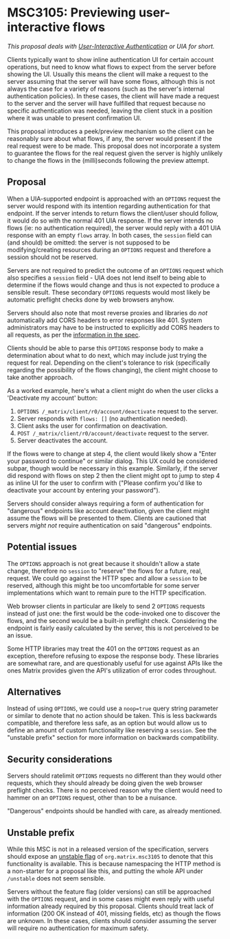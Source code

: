 # MSC3105: Previewing user-interactive flows

*This proposal deals with [User-Interactive Authentication](https://matrix.org/docs/spec/client_server/r0.6.1#user-interactive-authentication-api)
or UIA for short.*

Clients typically want to show inline authentication UI for certain account operations, but need
to know what flows to expect from the server before showing the UI. Usually this means the client
will make a request to the server assuming that the server will have some flows, although this is
not always the case for a variety of reasons (such as the server's internal authentication policies).
In these cases, the client will have made a request to the server and the server will have fulfilled
that request because no specific authentication was needed, leaving the client stuck in a position
where it was unable to present confirmation UI.

This proposal introduces a peek/preview mechanism so the client can be reasonably sure about what
flows, if any, the server would present if the real request were to be made. This proposal does not
incorporate a system to guarantee the flows for the real request given the server is highly unlikely
to change the flows in the (milli)seconds following the preview attempt.

## Proposal

When a UIA-supported endpoint is approached with an `OPTIONS` request the server would respond with
its intention regarding authentication for that endpoint. If the server intends to return flows the
client/user should follow, it would do so with the normal 401 UIA response. If the server intends
no flows (ie: no authentication required), the server would reply with a 401 UIA response with an
empty `flows` array. In both cases, the `session` field can (and should) be omitted: the server is
not supposed to be modifying/creating resources during an `OPTIONS` request and therefore a session
should not be reserved. 

Servers are not required to predict the outcome of an `OPTIONS` request which also specifies a
`session` field - UIA does not lend itself to being able to determine if the flows would change and
thus is not expected to produce a sensible result. These secondary `OPTIONS` requests would most
likely be automatic preflight checks done by web browsers anyhow.

Servers should also note that most reverse proxies and libraries do *not* automatically add CORS
headers to error responses like 401. System administrators may have to be instructed to explicitly
add CORS headers to all requests, as per the [information in the spec](https://matrix.org/docs/spec/client_server/r0.6.1#web-browser-clients).

Clients should be able to parse this `OPTIONS` response body to make a determination about what
to do next, which may include just trying the request for real. Depending on the client's tolerance
to risk (specifically regarding the possibility of the flows changing), the client might choose
to take another approach.

As a worked example, here's what a client might do when the user clicks a 'Deactivate my account'
button:

1. `OPTIONS /_matrix/client/r0/account/deactivate` request to the server.
2. Server responds with `flows: []` (no authentication needed).
3. Client asks the user for confirmation on deactivation.
4. `POST /_matrix/client/r0/account/deactivate` request to the server.
5. Server deactivates the account.

If the flows were to change at step 4, the client would likely show a "Enter your password to
continue" or similar dialog. This UX could be considered subpar, though would be necessary in
this example. Similarly, if the server did respond with flows on step 2 then the client might
opt to jump to step 4 as inline UI for the user to confirm with ("Please confirm you'd like to
deactivate your account by entering your password").

Servers should consider always requiring a form of authentication for "dangerous" endpoints like
account deactivation, given the client might assume the flows will be presented to them. Clients
are cautioned that servers *might not* require authentication on said "dangerous" endpoints.

## Potential issues

The `OPTIONS` approach is not great because it shouldn't allow a state change, therefore no `session`
to "reserve" the flows for a future, real, request. We could go against the HTTP spec and allow
a `session` to be reserved, although this might be too uncomfortable for some server implementations
which want to remain pure to the HTTP specification.

Web browser clients in particular are likely to send 2 `OPTIONS` requests instead of just one: the
first would be the code-invoked one to discover the flows, and the second would be a built-in preflight
check. Considering the endpoint is fairly easily calculated by the server, this is not perceived to
be an issue. 

Some HTTP libraries may treat the 401 on the `OPTIONS` request as an exception, therefore refusing
to expose the response body. These libraries are somewhat rare, and are questionably useful for use
against APIs like the ones Matrix provides given the API's utilization of error codes throughout.

## Alternatives

Instead of using `OPTIONS`, we could use a `noop=true` query string parameter or similar to denote
that no action should be taken. This is less backwards compatible, and therefore less safe, as an 
option but would allow us to define an amount of custom functionality like reserving a `session`.
See the "unstable prefix" section for more information on backwards compatibility.

## Security considerations

Servers should ratelimit `OPTIONS` requests no different than they would other requests, which they
should already be doing given the web browser preflight checks. There is no perceived reason why the
client would need to hammer on an `OPTIONS` request, other than to be a nuisance.

"Dangerous" endpoints should be handled with care, as already mentioned.

## Unstable prefix

While this MSC is not in a released version of the specification, servers should expose an 
[unstable flag](https://matrix.org/docs/spec/client_server/r0.6.1#get-matrix-client-versions) of 
`org.matrix.msc3105` to denote that this functionality is available. This is because namespacing
the HTTP method is a non-starter for a proposal like this, and putting the whole API under `/unstable`
does not seem sensible.

Servers without the feature flag (older versions) can still be approached with the `OPTIONS` request,
and in some cases might even reply with useful information already required by this proposal. Clients
should treat lack of information (200 OK instead of 401, missing fields, etc) as though the flows are
unknown. In these cases, clients should consider assuming the server will require no authentication for
maximum safety.
